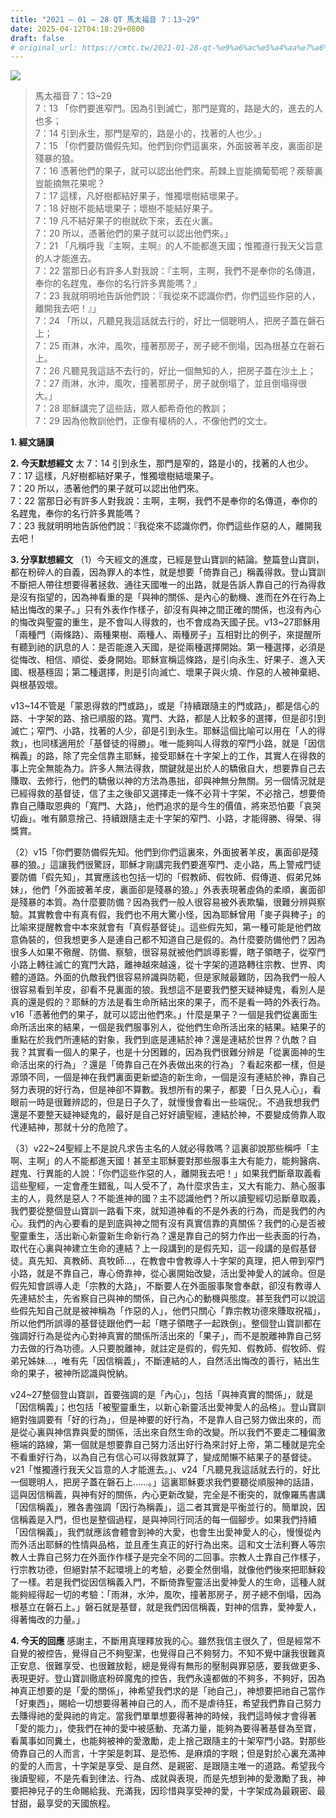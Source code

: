 ```yaml
---
title: "2021 – 01 – 28 QT 馬太福音 7：13~29"
date: 2025-04-12T04:18:29+0800
draft: false
# original_url: https://cmtc.tw/2021-01-28-qt-%e9%a6%ac%e5%a4%aa%e7%a6%8f%e9%9f%b3-7%ef%bc%9a1329
---
```


![](/images/qt.jpg)
> 馬太福音 7：13\~29  
> 7：13 「你們要進窄門。因為引到滅亡，那門是寬的，路是大的，進去的人也多；  
> 7：14 引到永生，那門是窄的，路是小的，找著的人也少。」  
> 7：15 「你們要防備假先知。他們到你們這裏來，外面披著羊皮，裏面卻是殘暴的狼。  
> 7：16 憑著他們的果子，就可以認出他們來。荊棘上豈能摘葡萄呢？蒺藜裏豈能摘無花果呢？  
> 7：17 這樣，凡好樹都結好果子，惟獨壞樹結壞果子。  
> 7：18 好樹不能結壞果子；壞樹不能結好果子。  
> 7：19 凡不結好果子的樹就砍下來，丟在火裏。  
> 7：20 所以，憑著他們的果子就可以認出他們來。」  
> 7：21 「凡稱呼我『主啊，主啊』的人不能都進天國；惟獨遵行我天父旨意的人才能進去。  
> 7：22 當那日必有許多人對我說：『主啊，主啊，我們不是奉你的名傳道，奉你的名趕鬼，奉你的名行許多異能嗎？』  
> 7：23 我就明明地告訴他們說：『我從來不認識你們，你們這些作惡的人，離開我去吧！』」  
> 7：24 「所以，凡聽見我這話就去行的，好比一個聰明人，把房子蓋在磐石上；  
> 7：25 雨淋，水沖，風吹，撞著那房子，房子總不倒塌，因為根基立在磐石上。  
> 7：26 凡聽見我這話不去行的，好比一個無知的人，把房子蓋在沙土上；  
> 7：27 雨淋，水沖，風吹，撞著那房子，房子就倒塌了，並且倒塌得很大。」  
> 7：28 耶穌講完了這些話，眾人都希奇他的教訓；  
> 7：29 因為他教訓他們，正像有權柄的人，不像他們的文士。

**1. 經文誦讀**

**2.  今天默想經文**
太 7：14 引到永生，那門是窄的，路是小的，找著的人也少。  
7：17 這樣，凡好樹都結好果子，惟獨壞樹結壞果子。  
7：20 所以，憑著他們的果子就可以認出他們來。  
7：22 當那日必有許多人對我說：主啊，主啊，我們不是奉你的名傳道，奉你的名趕鬼，奉你的名行許多異能嗎？  
7：23 我就明明地告訴他們說：『我從來不認識你們，你們這些作惡的人，離開我去吧！

**3. 分享默想經文**
（1）今天經文的進度，已經是登山寶訓的結論。整篇登山寶訓，都在粉碎人的自義，因為罪人的本性，就是想要「倚靠自己」稱義得救。登山寶訓不斷把人帶往想要得著拯救、通往天國唯一的出路，就是告訴人靠自己的行為得救是沒有指望的，因為神看重的是「與神的關係、是內心的動機、進而在外在行為上結出悔改的果子。」只有外表作作樣子，卻沒有與神之間正確的關係，也沒有內心的悔改與聖靈的重生，是不會叫人得救的，也不會成為天國子民。v13\~27耶穌用「兩種門（兩條路）、兩種果樹、兩種人、兩種房子」互相對比的例子，來提醒所有聽到祂的訊息的人：是否能進入天國，是從兩種選擇開始。第一種選擇，必須是從悔改、相信、順從、委身開始。耶穌宣稱這條路，是引向永生、好果子、進入天國、根基穩固；第二種選擇，則是引向滅亡、壞果子與火燒、作惡的人被神棄絕、與根基毀壞。

v13\~14不管是「蒙恩得救的門或路」，或是「持續跟隨主的門或路」，都是信心的路、十字架的路、捨已順服的路。寬門、大路，都是人比較多的選擇，但是卻引到滅亡；窄門、小路，找著的人少，卻是引到永生。耶穌這個比喻可以用在「人的得救」，也同樣適用於「基督徒的得勝」。唯一能夠叫人得救的窄門小路，就是「因信稱義」的路，除了完全信靠主耶穌，接受耶穌在十字架上的工作，其實人在得救的事上完全無能為力。許多人無法得救，關鍵就是出於人的驕傲自大，想要靠自己去賺取、去修行，他們的驕傲以神的方法為愚拙，卻與神無分無關。另一個情況就是已經得救的基督徒，信了主之後卻又選擇走一條不必背十字架，不必捨己，想要倚靠自己賺取恩典的「寬門、大路」，他們追求的是今生的價值，將來恐怕要「哀哭切齒」。唯有願意捨己、持續跟隨主走十字架的窄門、小路，才能得勝、得榮、得獎賞。

（2）v15「你們要防備假先知。他們到你們這裏來，外面披著羊皮，裏面卻是殘暴的狼。」這讓我們很驚訝，耶穌才剛講完我們要進窄門、走小路，馬上警戒門徒要防備「假先知」，其實應該也包括一切的「假教師、假牧師、假傳道、假弟兄姊妹」，他們「外面披著羊皮，裏面卻是殘暴的狼。」外表表現著虛偽的柔順，裏面卻是殘暴的本質。為什麼要防備？因為我們一般人很容易被外表欺騙，很難分辨與察驗。其實教會中有真有假，我們也不用大驚小怪，因為耶穌曾用「麥子與稗子」的比喻來提醒教會中本來就會有「真假基督徒」。這些假先知，第一種可能是他們故意偽裝的，但我想更多人是連自己都不知道自己是假的。為什麼要防備他們？因為很多人如果不儆醒、防備、察驗，很容易就被他們誤導影響，瞎子領瞎子，從窄門小路上轉往滅亡的寬門大路，離神越來越遠，從十字架的道路轉往宗教、世界、肉體的道路。外面的仇敵我們很容易辨識與防範，但是家賊最難防，因為我們一般人很容易看到羊皮，卻看不見裏面的狼。我想這不是要我們整天疑神疑鬼，看別人是真的還是假的？耶穌的方法是看生命所結出來的果子，而不是看一時的外表行為。  
v16「憑著他們的果子，就可以認出他們來。」什麼是果子？一個是我們從裏面生命所活出來的結果，一個是我們服事別人，從他們生命所活出來的結果。結果子的重點在於我們所連結的對象，我們到底是連結於神？還是連結於世界？仇敵？自我？其實看一個人的果子，也是十分困難的，因為我們很難分辨是「從裏面神的生命活出來的行為」？還是「倚靠自己在外表做出來的行為」？看起來都一樣，但是源頭不同，一個是神在我們裏面更新塑造的新生命，一個是沒有連結於神，靠自己努力表現的好行為，但是神卻不算數。我想所有的果子，都要「日久見人心」，看眼前一時是很難辨認的，但是日子久了，就慢慢會看出一些端倪;。不過我想我們還是不要整天疑神疑鬼的，最好是自己好好讀聖經，連結於神，不要變成倚靠人取代連結神，那就十分的危險了。

（3）v22\~24聖經上不是說凡求告主名的人就必得救嗎？這裏卻說那些稱呼「主啊、主啊」的人不能都進天國！甚至主耶穌要對那些服事主大有能力，能夠醫病、趕鬼、行異能的人說：「你們這些作惡的人，離開我去吧！」如果我們斷章取義看這些聖經，一定會產生錯亂，叫人受不了，為什麼求告主，又大有能力、熱心服事主的人，竟然是惡人？不能進神的國？主不認識他們？所以讀聖經切忌斷章取義，我們要從整個登山寶訓一路看下來，就知道神看的不是外表的行為，而是我們的內心。我們的內心要看的是到底與神之間有沒有真實信靠的真關係？我們的心是否被聖靈重生，活出新心新靈新生命新行為？還是靠自己的努力作出一些表面的行為，取代在心裏與神建立生命的連結？上一段講到的是假先知，這一段講的是假基督徒。真先知、真教師、真牧師…，在教會中會教導人十字架的真理，把人帶到窄門小路，就是不靠自己，專心倚靠神，從心裏開始改變，活出愛神愛人的誡命。但是假先知會誤導人走「宗教的大路」，不斷要人在外面服事聚會奉獻，卻沒有教導人先連結於主，先省察自己與神的關係，自己內心的動機與態度。甚至我們可以說這些假先知自己就是被神稱為「作惡的人」，他們只關心「靠宗教功德來賺取祝福」，所以他們所誤導的基督徒跟他們一起「瞎子領瞎子一起跌倒」。整個登山寶訓都在強調好行為是從內心對神真實的關係所活出來的「果子」，而不是脫離神靠自己努力去做的行為功德。人只要脫離神，就註定是假的，假先知、假教師、假牧師、假弟兄姊妹…，唯有先「因信稱義」，不斷連結的人，自然活出悔改的善行，結出生命的果子，被神所認識與悅納。

v24\~27整個登山寶訓，首要強調的是「內心」，包括「與神真實的關係」，就是「因信稱義」；也包括「被聖靈重生，以新心新靈活出愛神愛人的品格」。登山寶訓絕對強調要有「好的行為」，但是神要的好行為，不是靠人自己努力做出來的，而是從心裏與神信靠與愛的關係，活出來自然生命的改變。所以我們不要走二種偏激極端的路線，第一個就是想要靠自己努力活出好行為來討好上帝，第二種就是完全不看重好行為，以為自己有信心可以得救就算了，變成閒懶不結果子的基督徒。v21「惟獨遵行我天父旨意的人才能進去。」、v24「凡聽見我這話就去行的，好比一個聰明人，把房子蓋在磐石上……。」這裏耶穌要求我們要聽從順服神的話語，這與因信稱義，與神有好的關係，內心更新改變，完全是不衝突的，就像羅馬書講「因信稱義」，雅各書強調「因行為稱義」，這二者其實是平衡並行的。簡單說，因信稱義是入門，但也是整個過程，是與神同行同活的每一個腳步。如果我們持續「因信稱義」，我們就應該會體會到神的大愛，也會生出愛神愛人的心，慢慢從內而外活出耶穌的性情與品格，並且產生真正的好行為出來。這和文士法利賽人等宗教人士靠自己努力在外面作作樣子是完全不同的二回事。宗教人士靠自己作樣子，行宗教功德，但絕對禁不起環境上的考驗，必要全然倒塌，就像他們後來把耶穌殺了一樣。若是我們從因信稱義入門，不斷倚靠聖靈活出愛神愛人的生命，這種人就能夠經得起一切的考驗：「雨淋，水沖，風吹，撞著那房子，房子總不倒塌，因為根基立在磐石上。」磐石就是基督，就是我們因信稱義，對神的信靠，愛神愛人，得著悔改的力量。」

**4. 今天的回應**
感謝主，不斷用真理釋放我的心。雖然我信主很久了，但是經常不自覺的被控告，覺得自己不夠聖潔，也覺得自己不夠努力。不知不覺中讓我很難真正安息、很難享受、也很難放鬆，總是覺得有無形的壓制與罪惡感，要我做更多、表現更好。登山寶訓徹底粉碎魔鬼的控告，我們永遠都做的不夠多，不夠好，因為神真正想要的是「愛的關係」，神希望我們求的是「祂自己」，神想要把祂自己當作「好東西」，賜給一切想要得著神自己的人，而不是虐待狂，希望我們靠自己努力去賺得祂的愛與祂的肯定。當我們單單想要得著神的時候，我們這時候才會得著「愛的能力」，使我們在神的愛中被感動、充滿力量，能夠為要得著基督為至寶，看萬事如同糞土，也能夠被神的愛激勵，走上捨己跟隨主的十架窄門小路。對那些倚靠自己的人而言，十字架是刺耳、是恐怖、是麻煩的字眼；但是對於心裏充滿神的愛的人而言，十字架是享受、是自然、是親密、是跟隨主唯一的道路。希望我今後讀聖經，不是先看到律法、行為、成就與表現，而是先想到神的愛激勵了我，神要把神兒子的生命賜給我、充滿我，因珍惜與享受神的愛，十字架成為最親密、最甘甜，最享受的天國旅程。
